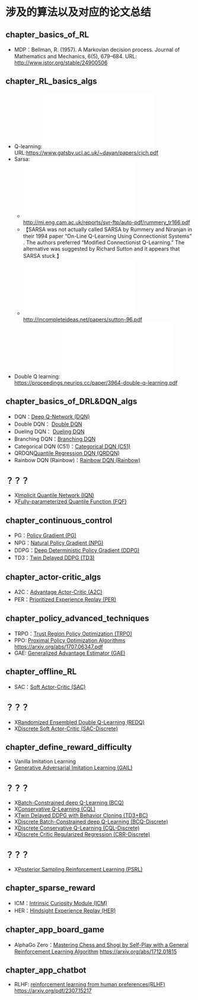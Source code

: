 

<!--
 * @version:
 * @Author:  StevenJokess（蔡舒起） https://github.com/StevenJokess
 * @Date: 2023-06-04 20:48:28
 * @LastEditors:  StevenJokess（蔡舒起） https://github.com/StevenJokess
 * @LastEditTime: 2023-09-10 03:49:52
 * @Description:
 * @Help me: make friends by a867907127@gmail.com and help me get some “foreign” things or service I need in life; 如有帮助，请资助，失业3年了。![支付宝收款码](https://github.com/StevenJokess/d2rl/blob/master/img/%E6%94%B6.jpg)
 * @TODO::
 * @Reference:
-->

# 涉及的算法以及对应的论文总结

## chapter_basics_of_RL

- MDP：Bellman, R. (1957). A Markovian decision process. Journal of Mathematics and Mechanics, 6(5), 679–684. URL: http://www.jstor.org/stable/24900506

## chapter_RL_basics_algs

- Q-learning: ![Watkins, C. J., & Dayan, P. (1992). Q-learning. Machine Learning, 8(3–4), 279–292.](../../papers_PDF/cjch.pdf) URL:https://www.gatsby.ucl.ac.uk/~dayan/papers/cjch.pdf
- Sarsa:
  - ![On-Line Q-Learning Using Connectionist Systems](../../papers_PDF/rummery_tr166.pdf) http://mi.eng.cam.ac.uk/reports/svr-ftp/auto-pdf/rummery_tr166.pdf
  - 【SARSA was not actually called SARSA by Rummery and Niranjan in their 1994 paper “On-Line Q-Learning Using Connectionist Systems” . The authors preferred “Modified Connectionist Q-Learning.” The alternative was suggested by Richard Sutton and it appears that SARSA stuck.】
  - ![Rummery, G. A., & Niranjan, M. (1994). On-line Q-learning using connectionist systems (Vol. 37). Cambridge, England: University of Cambridge, Department of Engineering.](../../papers_PDF/sutton-96.pdf) http://incompleteideas.net/papers/sutton-96.pdf
- Double Q learning: ![Double Q learning](../../papers_PDF/NIPS-2010-double-q-learning-Paper.pdf) https://proceedings.neurips.cc/paper/3964-double-q-learning.pdf

## chapter_basics_of_DRL&DQN_algs

- DQN：[Deep Q-Network (DQN)](https://storage.googleapis.com/deepmind-media/dqn/DQNNaturePaper.pdf)
- Double DQN： [Double DQN](https://arxiv.org/pdf/1509.06461.pdf)
- Dueling DQN： [Dueling DQN](https://arxiv.org/pdf/1511.06581.pdf)
- Branching DQN：[Branching DQN](https://arxiv.org/pdf/1711.08946.pdf)
- Categorical DQN (C51)：[Categorical DQN (C51)](https://arxiv.org/pdf/1707.06887.pdf)
- QRDQN[Quantile Regression DQN (QRDQN)](https://arxiv.org/pdf/1710.10044.pdf)
- Rainbow DQN (Rainbow)：[Rainbow DQN (Rainbow)](https://arxiv.org/pdf/1710.02298.pdf)

## ？？？

- X[Implicit Quantile Network (IQN)](https://arxiv.org/pdf/1806.06923.pdf)
- X[Fully-parameterized Quantile Function (FQF)](https://arxiv.org/pdf/1911.02140.pdf)

## chapter_continuous_control

- PG：[Policy Gradient (PG)](https://papers.nips.cc/paper/1713-policy-gradient-methods-for-reinforcement-learning-with-function-approximation.pdf)
- NPG：[Natural Policy Gradient (NPG)](https://proceedings.neurips.cc/paper/2001/file/4b86abe48d358ecf194c56c69108433e-Paper.pdf)
- DDPG：[Deep Deterministic Policy Gradient (DDPG)](https://arxiv.org/pdf/1509.02971.pdf)
- TD3：[Twin Delayed DDPG (TD3)](https://arxiv.org/pdf/1802.09477.pdf)

## chapter_actor-critic_algs

- A2C：[Advantage Actor-Critic (A2C)](https://openai.com/blog/baselines-acktr-a2c/)
- PER：[Prioritized Experience Replay (PER)](https://arxiv.org/pdf/1511.05952.pdf)

## chapter_policy_advanced_techniques

- TRPO：[Trust Region Policy Optimization (TRPO)](https://arxiv.org/pdf/1502.05477.pdf)
- PPO: [Proximal Policy Optimization Algorithms](../../papers_PDF/PPO.pdf) https://arxiv.org/abs/1707.06347.pdf
- GAE: [Generalized Advantage Estimator (GAE)](https://arxiv.org/pdf/1506.02438.pdf)

## chapter_offline_RL

- SAC：[Soft Actor-Critic (SAC)](https://arxiv.org/pdf/1812.05905.pdf)


## ？？？

- X[Randomized Ensembled Double Q-Learning (REDQ)](https://arxiv.org/pdf/2101.05982.pdf)
- X[Discrete Soft Actor-Critic (SAC-Discrete)](https://arxiv.org/pdf/1910.07207.pdf)


## chapter_define_reward_difficulty

- Vanilla Imitation Learning
- [Generative Adversarial Imitation Learning (GAIL)](https://arxiv.org/pdf/1606.03476.pdf)

## ？？？

- X[Batch-Constrained deep Q-Learning (BCQ)](https://arxiv.org/pdf/1812.02900.pdf)
- X[Conservative Q-Learning (CQL)](https://arxiv.org/pdf/2006.04779.pdf)
- X[Twin Delayed DDPG with Behavior Cloning (TD3+BC)](https://arxiv.org/pdf/2106.06860.pdf)
- X[Discrete Batch-Constrained deep Q-Learning (BCQ-Discrete)](https://arxiv.org/pdf/1910.01708.pdf)
- X[Discrete Conservative Q-Learning (CQL-Discrete)](https://arxiv.org/pdf/2006.04779.pdf)
- X[Discrete Critic Regularized Regression (CRR-Discrete)](https://arxiv.org/pdf/2006.15134.pdf)



## ？？？

- X[Posterior Sampling Reinforcement Learning (PSRL)](https://www.ece.uvic.ca/~bctill/papers/learning/Strens_2000.pdf)

## chapter_sparse_reward

- ICM：[Intrinsic Curiosity Module (ICM)](https://arxiv.org/pdf/1705.05363.pdf)
- HER：[Hindsight Experience Replay (HER)](https://arxiv.org/pdf/1707.01495.pdf)

## chapter_app_board_game

- AlphaGo Zero：[Mastering Chess and Shogi by Self-Play with a General Reinforcement Learning Algorithm](../../papers_PDF/) https://arxiv.org/abs/1712.01815

## chapter_app_chatbot

- RLHF: [reinforcement learning from human preferences(RLHF)](../../papers_PDF/2307.15217.pdf) https://arxiv.org/pdf/2307.15217




[1]: https://github.com/thu-ml/tianshou/blob/master/README.md
